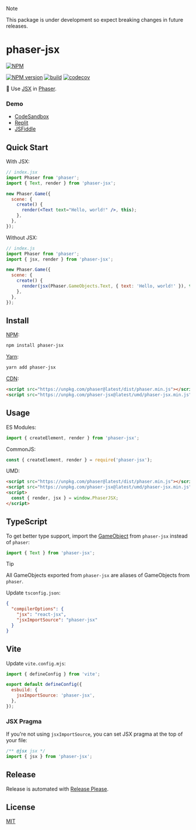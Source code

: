 > [!NOTE]
> This package is under development so expect breaking changes in future releases.

# phaser-jsx

[![NPM](https://nodei.co/npm/phaser-jsx.png)](https://nodei.co/npm/phaser-jsx/)

[![NPM version](https://img.shields.io/npm/v/phaser-jsx.svg)](https://www.npmjs.com/package/phaser-jsx)
[![build](https://github.com/remarkablegames/phaser-jsx/actions/workflows/build.yml/badge.svg)](https://github.com/remarkablegames/phaser-jsx/actions/workflows/build.yml)
[![codecov](https://codecov.io/gh/remarkablegames/phaser-jsx/graph/badge.svg?token=EZEOFDL9ME)](https://codecov.io/gh/remarkablegames/phaser-jsx)

📝 Use [JSX](https://facebook.github.io/jsx/) in [Phaser](https://phaser.io/).

### Demo

- [CodeSandbox](https://codesandbox.io/p/devbox/phaser-jsx-9ldp6n)
- [Replit](https://replit.com/@remarkablemark/phaser-jsx)
- [JSFiddle](https://jsfiddle.net/remarkablemark/dLhvuo42/)

## Quick Start

With JSX:

```jsx
// index.jsx
import Phaser from 'phaser';
import { Text, render } from 'phaser-jsx';

new Phaser.Game({
  scene: {
    create() {
      render(<Text text="Hello, world!" />, this);
    },
  },
});
```

Without JSX:

```js
// index.js
import Phaser from 'phaser';
import { jsx, render } from 'phaser-jsx';

new Phaser.Game({
  scene: {
    create() {
      render(jsx(Phaser.GameObjects.Text, { text: 'Hello, world!' }), this);
    },
  },
});
```

## Install

[NPM](https://www.npmjs.com/package/phaser-jsx):

```sh
npm install phaser-jsx
```

[Yarn](https://yarnpkg.com/package/phaser-jsx):

```sh
yarn add phaser-jsx
```

[CDN](https://unpkg.com/browse/phaser-jsx/):

```html
<script src="https://unpkg.com/phaser@latest/dist/phaser.min.js"></script>
<script src="https://unpkg.com/phaser-jsx@latest/umd/phaser-jsx.min.js"></script>
```

## Usage

ES Modules:

```js
import { createElement, render } from 'phaser-jsx';
```

CommonJS:

```js
const { createElement, render } = require('phaser-jsx');
```

UMD:

```html
<script src="https://unpkg.com/phaser@latest/dist/phaser.min.js"></script>
<script src="https://unpkg.com/phaser-jsx@latest/umd/phaser-jsx.min.js"></script>
<script>
  const { render, jsx } = window.PhaserJSX;
</script>
```

## TypeScript

To get better type support, import the [GameObject](https://photonstorm.github.io/phaser3-docs/Phaser.GameObjects.html) from `phaser-jsx` instead of `phaser`:

```ts
import { Text } from 'phaser-jsx';
```

> [!TIP]
> All GameObjects exported from `phaser-jsx` are aliases of GameObjects from `phaser`.

Update `tsconfig.json`:

```json
{
  "compilerOptions": {
    "jsx": "react-jsx",
    "jsxImportSource": "phaser-jsx"
  }
}
```

## Vite

Update `vite.config.mjs`:

```js
import { defineConfig } from 'vite';

export default defineConfig({
  esbuild: {
    jsxImportSource: 'phaser-jsx',
  },
});
```

### JSX Pragma

If you're not using `jsxImportSource`, you can set JSX pragma at the top of your file:

```jsx
/** @jsx jsx */
import { jsx } from 'phaser-jsx';
```

## Release

Release is automated with [Release Please](https://github.com/googleapis/release-please).

## License

[MIT](https://github.com/remarkablegames/phaser-jsx/blob/master/LICENSE)

